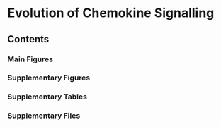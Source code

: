# Evolution of Chemokine Signalling

## Contents

### Main Figures

### Supplementary Figures

### Supplementary Tables

### Supplementary Files

